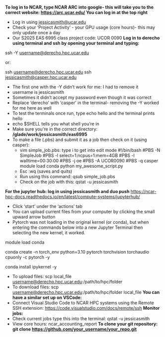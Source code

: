 **To log in to NCAR, type NCAR ARC into google- this will take you to the correct website: https://arc.ucar.edu/ You can log in at the top right**
- Log in using jessicasmith@ucar.edu
- Check your ‘Project Activity’ - your GPU usage (core hours)- this may only update once a day
- Our S2025 EAS 6995 class project code: UCOR 0090
**Log in to derecho using terminal and ssh by opening your terminal and typing:**
  
ssh -Y username@derecho.hpc.ucar.edu 

or: 

ssh username@derecho.hpc.ucar.edu ssh jessicasmith@casper.hpc.ucar.edu

- The first one with the -Y didn’t work for me: I had to remove it
- username is jessicasmith
- Sometimes it didn’t accept my password even though it was correct
- Replace ‘derecho’ with ‘casper’ in the terminal- removing the -Y worked for me here as well
- To test the terminals once run, type echo hello and the terminal prints hello
- echo $SHELL tells you what shell you’re in
- Make sure you're in the correct directory: **/glade/work/jessicasmith/eas6995**
- To make a file (.pbs) and submit it as a job then check on it (using casper):
    - vim simple_job.pbs: type i to get into edit mode
      #!/bin/bash
      #PBS -N SimpleJob
      #PBS -l select=1:ncpus=1:mem=4GB
      #PBS -l walltime=00:30:00
      #PBS -j oe
      #PBS -A UCOR0090
      #PBS -q casper
      module load conda
      python my_awesome_script.py
    - Esc :wq (saves and quits)
    - Run using this command: qsub simple_job.pbs
    - Check on the job with this: qstat -u jessicasmith

**For the jupyter hub: log in using jessicasmith and duo push** https://ncar-hpc-docs.readthedocs.io/en/latest/compute-systems/jupyterhub/ 
- Click ‘start’ under the ‘actions’ tab
- You can upload current files from your computer by clicking the small upward arrow button
- Pytorch was not loading in the original kernel (or conda), but when entering the commands below into a new Jupyter Terminal then selecting the new kernel, it worked. 

module load conda

conda create -n torch_env python=3.10 pytorch torchvision torchaudio cpuonly -c pytorch -y

conda install ipykernel -y

- To upload files: scp local_file username@derecho.hpc.ucar.edu:/path/to/hpc/folder
- To download files: scp username@derecho.hpc.ucar.edu:/path/to/hpc/folder local_file
**You can have a similar set up on VSCode:**
- Connect Visual Studio Code to NCAR HPC systems using the Remote SSH extension: https://code.visualstudio.com/docs/remote/ssh 
**Monitor jobs:**
- Check current jobs type this into the terminal: qstat -u jessicasmith
- View core hours: ncar_accounting_report
**To clone your git repository: git clone https://github.com/your_username/your_repo.git**
